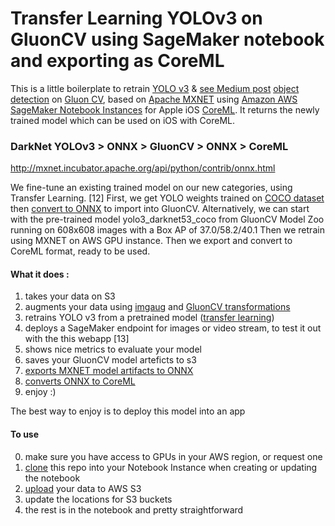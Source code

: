 # Transfer Learning YOLOv3 on GluonCV using SageMaker notebook and exporting as CoreML

This is a little boilerplate to retrain [YOLO v3](https://pjreddie.com/media/files/papers/YOLOv3.pdf) & [see Medium post](https://medium.com/diaryofawannapreneur/yolo-you-only-look-once-for-object-detection-explained-6f80ea7aaa1e) [object detection](https://en.wikipedia.org/wiki/Object_detection) on [Gluon CV](https://gluon-cv.mxnet.io/build/examples_detection/train_yolo_v3.html), based on [Apache MXNET](https://mxnet.apache.org/) using [Amazon AWS SageMaker Notebook Instances](https://docs.aws.amazon.com/sagemaker/latest/dg/nbi.html) for Apple iOS [CoreML](https://www.youtube.com/watch?v=T4t73CXB7CU).
It returns the newly trained model which can be used on iOS with CoreML.

### DarkNet YOLOv3 > ONNX > GluonCV > ONNX > CoreML

http://mxnet.incubator.apache.org/api/python/contrib/onnx.html

We fine-tune an existing trained model on our new categories, using Transfer Learning. [12]
First, we get YOLO weights trained on [COCO dataset](http://cocodataset.org/) then [convert to ONNX](https://mxnet.incubator.apache.org/versions/master/tutorials/onnx/super_resolution.html) to import into GluonCV.
Alternatively, we can start with the pre-trained model yolo3_darknet53_coco from GluonCV Model Zoo running on 608x608 images with a Box AP of 37.0/58.2/40.1
Then we retrain using MXNET on AWS GPU instance.
Then we export and convert to CoreML format, ready to be used.


#### What it does : 
1. takes your data on S3
2. augments your data using [imgaug](https://imgaug.readthedocs.io/en/latest/) and [GluonCV transformations](https://gluon-cv.mxnet.io/api/data.transforms.html#gluoncv.data.transforms.presets.yolo.YOLO3DefaultTrainTransform)
2. retrains YOLO v3 from a pretrained model ([transfer learning](https://gluon-cv.mxnet.io/build/examples_detection/finetune_detection.html))
3. deploys a SageMaker endpoint for images or video stream, to test it out with the this webapp [13]
4. shows nice metrics to evaluate your model 
5. saves your GluonCV model arteficts to s3
6. [exports MXNET model artifacts to ONNX](https://github.com/onnx/tutorials/blob/master/tutorials/MXNetONNXExport.ipynb)
7. [converts ONNX to CoreML](https://github.com/onnx/onnx-coreml)
8. enjoy :)

The best way to enjoy is to deploy this model into an app 

#### To use
0. make sure you have access to GPUs in your AWS region, or request one
1. [clone](https://aws.amazon.com/blogs/machine-learning/amazon-sagemaker-notebooks-now-support-git-integration-for-increased-persistence-collaboration-and-reproducibility/) this repo into your Notebook Instance when creating or updating the notebook 
2. [upload](https://docs.aws.amazon.com/AmazonS3/latest/user-guide/upload-objects.html) your data to AWS S3 
3. update the locations for S3 buckets
4. the rest is in the notebook and pretty straightforward





